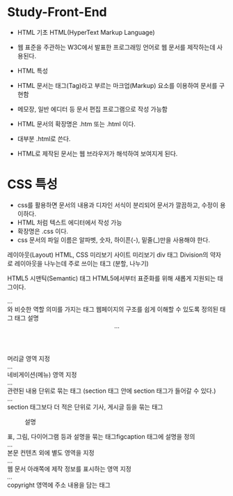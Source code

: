 # Study-Front-End


- HTML 기초 HTML(HyperText Markup Language)
- 웹 표준을 주관하는 W3C에서 발표한 프로그래밍 언어로 웹 문서를 제작하는데 사용된다.

- HTML 특성
- HTML 문서는 태그(Tag)라고 부르는 마크업(Markup) 요소를 이용하여 문서를 구현함
- 메모장, 일반 에디터 등 문서 편집 프로그램으로 작성 가능함
- HTML 문서의 확장명은 .htm 또는 .html 이다.
- 대부분 .html로 쓴다.
- HTML로 제작된 문서는 웹 브라우저가 해석하여 보여지게 된다.





# CSS 특성
- css를 활용하면 문서의 내용과 디자인 서식이 분리되어 문서가 깔끔하고, 수정이 용이하다.
- HTML 처럼 텍스트 에디터에서 작성 가능
- 확장명은 .css 이다.
- css 문서의 파일 이름은 알파벳, 숫자, 하이픈(-), 밑줄(_)만을 사용해야 한다.







레이아웃(Layout) HTML, CSS 미리보기 사이트
미리보기
div 태그
Division의 약자로 레이아웃을 나누는데 주로 쓰이는 태그 (분할, 나누기)

HTML5 시맨틱(Semantic) 태그
HTML5에서부터 표준화를 위해 새롭게 지원되는 태그이다.
<div>...</div> 와 비슷한 역할
의미를 가지는 태그
웹페이지의 구조를 쉽게 이해할 수 있도록 정의된 태그
태그	설명
<header>...</header>	머리글 영역 지정
<nav>...</nav>	네비게이션(메뉴) 영역 지정
<section>...</section>	관련된 내용 단위로 묶는 태그 (section 태그 안에 section 태그가 들어갈 수 있다.)
<article>...</article>	section 태그보다 더 적은 단위로 기사, 게시글 등을 묶는 태그
<figure> <img…> <figcaption>설명</figcaption></figure>	표, 그림, 다이어그램 등과 설명을 묶는 태그figcaption 태그에 설명을 정의
<aside>...</aside>	본문 컨텐츠 외에 별도 영역을 지정
<footer>...</footer>	웹 문서 아래쪽에 제작 정보를 표시하는 영역 지정
<address>...</address>	copyright 영역에 주소 내용을 담는 태그
